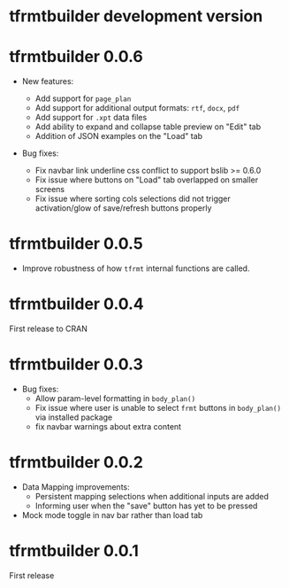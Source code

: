 # tfrmtbuilder development version

# tfrmtbuilder 0.0.6

* New features:
  - Add support for `page_plan`
  - Add support for additional output formats: `rtf`, `docx`, `pdf`
  - Add support for `.xpt` data files
  - Add ability to expand and collapse table preview on "Edit" tab
  - Addition of JSON examples on the "Load" tab
  
  
* Bug fixes:
  - Fix navbar link underline css conflict to support bslib >= 0.6.0
  - Fix issue where buttons on "Load" tab overlapped on smaller screens
  - Fix issue where sorting cols selections did not trigger activation/glow of save/refresh buttons properly

# tfrmtbuilder 0.0.5

- Improve robustness of how `tfrmt` internal functions are called.


# tfrmtbuilder 0.0.4

First release to CRAN

# tfrmtbuilder 0.0.3

* Bug fixes:
  - Allow param-level formatting in `body_plan()`
  - Fix issue where user is unable to select `frmt` buttons in `body_plan()` via installed package
  - fix navbar warnings about extra content

# tfrmtbuilder 0.0.2

* Data Mapping improvements:
  - Persistent mapping selections when additional inputs are added
  - Informing user when the "save" button has yet to be pressed
* Mock mode toggle in nav bar rather than load tab


# tfrmtbuilder 0.0.1

First release
